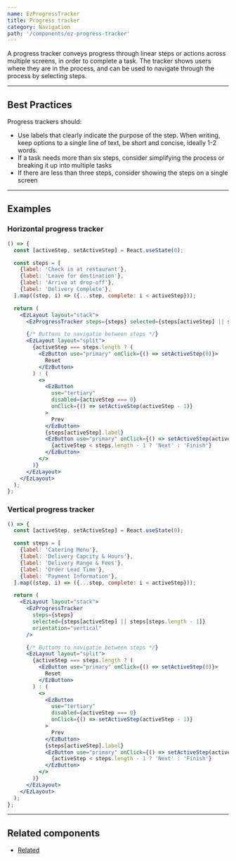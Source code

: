 ```yaml
---
name: EzProgressTracker
title: Progress tracker
category: Navigation
path: '/components/ez-progress-tracker'
---
```


A progress tracker conveys progress through linear steps or actions across multiple screens, in order to complete a task. The tracker shows users where they are in the process, and can be used to navigate through the process by selecting steps.

---

## Best Practices

Progress trackers should:

- Use labels that clearly indicate the purpose of the step. When writing, keep options to a single line of text, be short and concise, ideally 1-2 words.
- If a task needs more than six steps, consider simplifying the process or breaking it up into multiple tasks
- If there are less than three steps, consider showing the steps on a single screen

---

## Examples

### Horizontal progress tracker

```jsx
() => {
  const [activeStep, setActiveStep] = React.useState(0);

  const steps = [
    {label: 'Check in at restaurant'},
    {label: 'Leave for destination'},
    {label: 'Arrive at drop-off'},
    {label: 'Delivery Complete'},
  ].map((step, i) => ({...step, complete: i < activeStep}));

  return (
    <EzLayout layout="stack">
      <EzProgressTracker steps={steps} selected={steps[activeStep] || steps[steps.length - 1]} />

      {/* Buttons to navigatie between steps */}
      <EzLayout layout="split">
        {activeStep === steps.length ? (
          <EzButton use="primary" onClick={() => setActiveStep(0)}>
            Reset
          </EzButton>
        ) : (
          <>
            <EzButton
              use="tertiary"
              disabled={activeStep === 0}
              onClick={() => setActiveStep(activeStep - 1)}
            >
              Prev
            </EzButton>
            {steps[activeStep].label}
            <EzButton use="primary" onClick={() => setActiveStep(activeStep + 1)}>
              {activeStep < steps.length - 1 ? 'Next' : 'Finish'}
            </EzButton>
          </>
        )}
      </EzLayout>
    </EzLayout>
  );
};
```

### Vertical progress tracker

```jsx
() => {
  const [activeStep, setActiveStep] = React.useState(0);

  const steps = [
    {label: 'Catering Menu'},
    {label: 'Delivery Capcity & Hours'},
    {label: 'Delivery Range & Fees'},
    {label: 'Order Lead Time'},
    {label: 'Payment Information'},
  ].map((step, i) => ({...step, complete: i < activeStep}));

  return (
    <EzLayout layout="stack">
      <EzProgressTracker
        steps={steps}
        selected={steps[activeStep] || steps[steps.length - 1]}
        orientation="vertical"
      />

      {/* Buttons to navigatie between steps */}
      <EzLayout layout="split">
        {activeStep === steps.length ? (
          <EzButton use="primary" onClick={() => setActiveStep(0)}>
            Reset
          </EzButton>
        ) : (
          <>
            <EzButton
              use="tertiary"
              disabled={activeStep === 0}
              onClick={() => setActiveStep(activeStep - 1)}
            >
              Prev
            </EzButton>
            {steps[activeStep].label}
            <EzButton use="primary" onClick={() => setActiveStep(activeStep + 1)}>
              {activeStep < steps.length - 1 ? 'Next' : 'Finish'}
            </EzButton>
          </>
        )}
      </EzLayout>
    </EzLayout>
  );
};
```

---

## Related components

- [Related](/components/ez-related)
